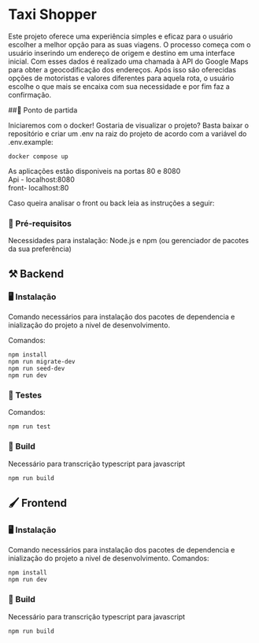 # Taxi Shopper

Este projeto oferece uma experiência simples e eficaz para o usuário escolher a melhor opção para as suas viagens. O processo começa com o usuário inserindo um endereço de origem e destino em uma interface inicial. Com esses dados é realizado uma chamada à API do Google Maps para obter a geocodificação dos endereços. Após isso são oferecidas opções de motoristas e valores diferentes para aquela rota, o usuário escolhe o que mais se encaixa com sua necessidade e por fim faz a confirmação.

##🎢 Ponto de partida

Iniciaremos com o docker!
Gostaria de visualizar o projeto? 
Basta baixar o repositório e criar um .env na raiz do projeto de acordo com a variável do .env.example:
```
docker compose up
```
As aplicações estão disponiveis na portas 80 e 8080<br>
Api - localhost:8080<br>
front- localhost:80

Caso queira analisar o front ou back leia as instruções a seguir:

### 📄 Pré-requisitos 
Necessidades para instalação:
Node.js e npm (ou gerenciador de pacotes da sua preferência)


## ⚒️ Backend

### 🖥️ Instalação
Comando necessários para instalação dos pacotes de dependencia e inialização do projeto a nivel de desenvolvimento.

Comandos:
```
npm install 
npm run migrate-dev
npm run seed-dev
npm run dev
```

### 🧪 Testes

Comandos: 

```
npm run test
```
### 🔨 Build
Necessário para transcrição typescript para javascript
```
npm run build
```


## 🖌️ Frontend


### 🖥️ Instalação 
Comando necessários para instalação dos pacotes de dependencia e inialização do projeto a nivel de desenvolvimento.
Comandos:
```
npm install 
npm run dev
```

### 🔨 Build
Necessário para transcrição typescript para javascript
```
npm run build
```
